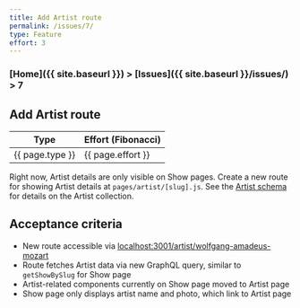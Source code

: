 ```yaml
---
title: Add Artist route
permalink: /issues/7/
type: Feature
effort: 3
---
```


### [Home]({{ site.baseurl }}) > [Issues]({{ site.baseurl }}/issues/) > 7

## Add Artist route

| Type | Effort (Fibonacci) |
|------|--------------------|
| {{ page.type }} | {{ page.effort }} |

Right now, Artist details are only visible on Show pages. Create a new route for showing Artist details at `pages/artist/[slug].js`. See the [Artist schema](http://localhost:3001/schema/Artist) for details on the Artist collection.

## Acceptance criteria
- New route accessible via [localhost:3001/artist/wolfgang-amadeus-mozart](http://localhost:3001/artist/wolfgang-amadeus-mozart)
- Route fetches Artist data via new GraphQL query, similar to `getShowBySlug` for Show page
- Artist-related components currently on Show page moved to Artist page
- Show page only displays artist name and photo, which link to Artist page
